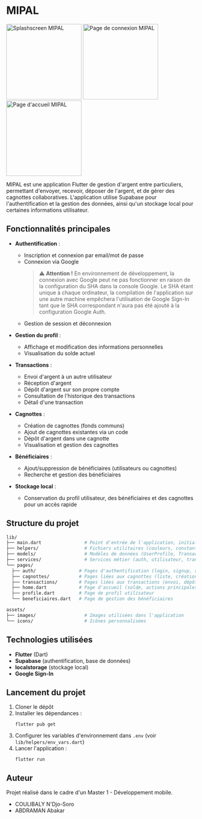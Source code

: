 # MIPAL
<p>
    <img src="https://fkpsfgtycmsvgouzattt.supabase.co/storage/v1/object/public/assets/images/mipal-splashscreen.jpg" alt="Splashscreen MIPAL" width="200"/>
    <img src="https://fkpsfgtycmsvgouzattt.supabase.co/storage/v1/object/public/assets/images/mipal-signin-page.jpg" alt="Page de connexion MIPAL" width="200"/>
    <img src="https://fkpsfgtycmsvgouzattt.supabase.co/storage/v1/object/public/assets/images/mipal-home-page.jpg" alt="Page d'accueil MIPAL" width="200"/>
</p>


MIPAL est une application Flutter de gestion d'argent entre particuliers, permettant d'envoyer, recevoir, déposer de l'argent, et de gérer des cagnottes collaboratives. L'application utilise Supabase pour l'authentification et la gestion des données, ainsi qu'un stockage local pour certaines informations utilisateur.

## Fonctionnalités principales

- **Authentification** :
  - Inscription et connexion par email/mot de passe
  - Connexion via Google
    > ⚠️ **Attention !**
    > En environnement de développement, la connexion avec Google peut ne pas fonctionner en raison de la configuration du SHA dans la console Google. Le SHA étant unique à chaque ordinateur, la compilation de l'application sur une autre machine empêchera l'utilisation de Google Sign-In tant que le SHA correspondant n'aura pas été ajouté à la configuration Google Auth.
  - Gestion de session et déconnexion

- **Gestion du profil** :
  - Affichage et modification des informations personnelles
  - Visualisation du solde actuel

- **Transactions** :
  - Envoi d'argent à un autre utilisateur
  - Réception d'argent
  - Dépôt d'argent sur son propre compte
  - Consultation de l'historique des transactions
  - Détail d'une transaction

- **Cagnottes** :
  - Création de cagnottes (fonds communs)
  - Ajout de cagnottes existantes via un code
  - Dépôt d'argent dans une cagnotte
  - Visualisation et gestion des cagnottes

- **Bénéficiaires** :
  - Ajout/suppression de bénéficiaires (utilisateurs ou cagnottes)
  - Recherche et gestion des bénéficiaires

- **Stockage local** :
  - Conservation du profil utilisateur, des bénéficiaires et des cagnottes pour un accès rapide

## Structure du projet

```bash
lib/
├── main.dart                # Point d'entrée de l'application, initialisation Supabase et navigation principale
├── helpers/                 # Fichiers utilitaires (couleurs, constantes, widgets, popups, etc.)
├── models/                  # Modèles de données (UserProfile, Transaction, Cagnotte, etc.)
├── services/                # Services métier (auth, utilisateur, transaction, cagnotte, stockage local)
└── pages/
  ├── auth/                # Pages d'authentification (login, signup, register)
  ├── cagnottes/           # Pages liées aux cagnottes (liste, création, détails)
  ├── transactions/        # Pages liées aux transactions (envoi, dépôt, détails)
  ├── home.dart            # Page d'accueil (solde, actions principales, liste des transactions)
  ├── profile.dart         # Page de profil utilisateur
  └── beneficiaires.dart   # Page de gestion des bénéficiaires

assets/
├── images/                  # Images utilisées dans l'application
└── icons/                   # Icônes personnalisées
```

## Technologies utilisées
- **Flutter** (Dart)
- **Supabase** (authentification, base de données)
- **localstorage** (stockage local)
- **Google Sign-In** 

## Lancement du projet
1. Cloner le dépôt
2. Installer les dépendances :
   ```
   flutter pub get
   ```
3. Configurer les variables d'environnement dans `.env` (voir `lib/helpers/env_vars.dart`)
4. Lancer l'application :
   ```
   flutter run
   ```

## Auteur
Projet réalisé dans le cadre d'un Master 1 - Développement mobile.
- COULIBALY N'Djo-Soro
- ABDRAMAN Abakar
